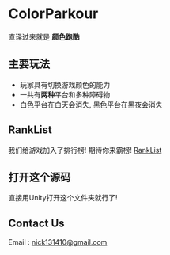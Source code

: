 # ColorParkour
直译过来就是 **颜色跑酷**

## 主要玩法
- 玩家具有切换游戏颜色的能力
- 一共有**两种**平台和多种障碍物
- 白色平台在白天会消失, 黑色平台在黑夜会消失

## RankList
我们给游戏加入了排行榜! 期待你来霸榜!
[RankList](http://110.42.142.7:5555/ranklist)

## 打开这个源码
直接用Unity打开这个文件夹就行了!

## Contact Us
Email : nick131410@gmail.com